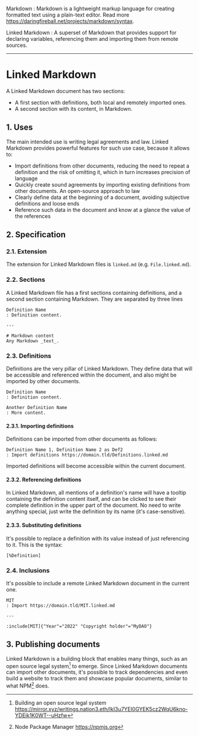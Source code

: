 Markdown
: Markdown is a lightweight markup language for creating formatted text using a plain-text editor. Read more https://daringfireball.net/projects/markdown/syntax.

Linked Markdown
: A superset of Markdown that provides support for declaring variables, referencing them and importing them from remote sources.

---

# Linked Markdown

A Linked Markdown document has two sections:

- A first section with definitions, both local and remotely imported ones.
- A second section with its content, in Markdown.

## 1. Uses

The main intended use is writing legal agreements and law. Linked Markdown provides powerful features for such use case, because it allows to:

- Import definitions from other documents, reducing the need to repeat a definition and the risk of omitting it, which in turn increases precision of language
- Quickly create sound agreements by importing existing definitions from other documents. An open-source approach to law
- Clearly define data at the beginning of a document, avoiding subjective definitions and loose ends
- Reference such data in the document and know at a glance the value of the references

## 2. Specification

### 2.1. Extension

The extension for Linked Markdown files is `linked.md` (e.g. `File.linked.md`).

### 2.2. Sections

A Linked Markdown file has a first sections containing definitions, and a second section containing Markdown. They are separated by three lines

```
Definition Name
: Definition content.

---

# Markdown content
Any Markdown _text_.
```

### 2.3. Definitions

Definitions are the very pillar of Linked Markdown. They define data that will be accessible and referenced within the document, and also might be imported by other documents.

```
Definition Name
: Definition content.

Another Definition Name
: More content.
```

#### 2.3.1. Importing definitions

Definitions can be imported from other documents as follows:

```
Definition Name 1, Definition Name 2 as Def2
: Import definitions https://domain.tld/Definitions.linked.md
```

Imported definitions will become accessible within the current document.

#### 2.3.2. Referencing definitions

In Linked Markdown, all mentions of a definition's name will have a tooltip containing the definition content itself, and can be clicked to see their complete definition in the upper part of the document.
No need to write anything special, just write the definition by its name (it's case-sensitive).

#### 2.3.3. Substituting definitions

It's possible to replace a definition with its value instead of just referencing to it. This is the syntax:

```
[%Definition]
```

### 2.4. Inclusions

It's possible to include a remote Linked Markdown document in the current one.

```
MIT
: Import https://domain.tld/MIT.linked.md

---

:include[MIT]{"Year"="2022" "Copyright holder"="MyDAO"}
```

## 3. Publishing documents

Linked Markdown is a building block that enables many things, such as an open source legal system[^1] to emerge.
Since Linked Markdown documents can import other documents, it's possible to track dependencies and even build a website to track them and showcase popular documents, similar to what NPM[^2] does.

[^1]: Building an open source legal system https://mirror.xyz/writings.nation3.eth/IkI3u7YEI0GYEK5cz2WqU6kno-YDEik1K0WT--uHzfw
[^2]: Node Package Manager https://npmjs.org
